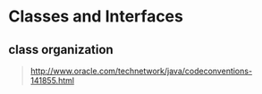 # Classes and Interfaces

## class organization

> http://www.oracle.com/technetwork/java/codeconventions-141855.html